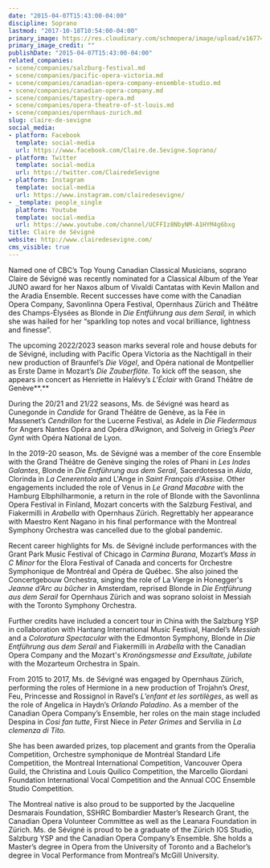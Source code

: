 ```yaml
---
date: "2015-04-07T15:43:00-04:00"
discipline: Soprano
lastmod: "2017-10-18T10:54:00-04:00"
primary_image: https://res.cloudinary.com/schmopera/image/upload/v1677441550/media/2023/02/DeSevigne_C_Nov2021-1_a89kvj.jpg
primary_image_credit: ""
publishDate: "2015-04-07T15:43:00-04:00"
related_companies:
- scene/companies/salzburg-festival.md
- scene/companies/pacific-opera-victoria.md
- scene/companies/canadian-opera-company-ensemble-studio.md
- scene/companies/canadian-opera-company.md
- scene/companies/tapestry-opera.md
- scene/companies/opera-theatre-of-st-louis.md
- scene/companies/opernhaus-zurich.md
slug: claire-de-sevigne
social_media:
- platform: Facebook
  template: social-media
  url: https://www.facebook.com/Claire.de.Sevigne.Soprano/
- platform: Twitter
  template: social-media
  url: https://twitter.com/ClairedeSevigne
- platform: Instagram
  template: social-media
  url: https://www.instagram.com/clairedesevigne/
- _template: people_single
  platform: Youtube
  template: social-media
  url: https://www.youtube.com/channel/UCFFIz8NbyNM-A1HYM4g6bxg
title: Claire de Sévigné
website: http://www.clairedesevigne.com/
cms_visible: true
---
```

Named one of CBC’s Top Young Canadian Classical Musicians, soprano Claire de Sévigné was recently nominated for a Classical Album of the Year JUNO award for her Naxos album of Vivaldi Cantatas with Kevin Mallon and the Aradia Ensemble. Recent successes have come with the Canadian Opera Company, Savonlinna Opera Festival, Opernhaus Zürich and Théâtre des Champs-Élysées as Blonde in _Die Entführung aus dem Serail,_ in which she was hailed for her “sparkling top notes and vocal brilliance, lightness and finesse”.

The upcoming 2022/2023 season marks several role and house debuts for de Sévigné, including with Pacific Opera Victoria as the Nachtigall in their new production of Braunfel’s _Die Vögel_, and Opéra national de Montpellier as Erste Dame in Mozart’s _Die Zauberflöte._ To kick off the season, she appears in concert as Henriette in Halévy’s _L'Éclair_ with Grand Théâtre de Genève**.**

During the 20/21 and 21/22 seasons, Ms. de Sévigné was heard as Cunegonde in _Candide_ for Grand Théâtre de Genève, as la Fée in Massenet’s _Cendrillon_ for the Lucerne Festival, as Adele in _Die Fledermaus_ for Angers Nantes Opéra and Opéra d’Avignon, and Solveig in Grieg’s _Peer Gynt_ with Opéra National de Lyon.

In the 2019-20 season, Ms. de Sévigné was a member of the core Ensemble with the Grand Théâtre de Genève singing the roles of Phani in _Les Indes Galantes_, Blonde in _Die Entführung aus dem Serail,_ Sacerdotessa in _Aida_, Clorinda in _La Cenerentola_ and L'Ange in _Saint François d'Assise._ Other engagements included the role of Venus in _Le Grand Macabre_ with the Hamburg Elbphilharmonie, a return in the role of Blonde with the Savonlinna Opera Festival in Finland, Mozart concerts with the Salzburg Festival, and Fiakermilli in _Arabella_ with Opernhaus Zürich. Regrettably her appearance with Maestro Kent Nagano in his final performance with the Montreal Symphony Orchestra was cancelled due to the global pandemic.

Recent career highlights for Ms. de Sévigné include performances with the Grant Park Music Festival of Chicago in _Carmina Burana_, Mozart’s _Mass in C Minor_ for the Elora Festival of Canada and concerts for Orchestre Symphonique de Montréal and Opéra de Québec. She also joined the Concertgebouw Orchestra, singing the role of La Vierge in Honegger's _Jeanne d’Arc au bûcher_ in Amsterdam, reprised Blonde in _Die Entführung aus dem Serail_ for Opernhaus Zürich and was soprano soloist in Messiah with the Toronto Symphony Orchestra.

Further credits have included a concert tour in China with the Salzburg YSP in collaboration with Hantang International Music Festival, Handel’s _Messiah_ and a _Coloratura Spectacular_ with the Edmonton Symphony, Blonde in _Die Entführung aus dem Serail_ and Fiakermilli in _Arabella_ with the Canadian Opera Company and the Mozart's _Kronöngsmesse and Exsultate, jubilate_ with the Mozarteum Orchestra in Spain.

From 2015 to 2017, Ms. de Sévigné was engaged by Opernhaus Zürich, performing the roles of Hermione in a new production of Trojahn’s _Orest_, Feu, Princesse and Rossignol in Ravel’s _L’enfant et les sortilèges_, as well as the role of Angelica in Haydn’s _Orlando Paladino_. As a member of the Canadian Opera Company’s Ensemble, her roles on the main stage included Despina in _Cosi fan tutte_, First Niece in _Peter Grimes_ and Servilia in _La clemenza di Tito._

She has been awarded prizes, top placement and grants from the Operalia Competition, Orchestre symphonique de Montréal Standard Life Competition, the Montreal International Competition, Vancouver Opera Guild, the Christina and Louis Quilico Competition, the Marcello Giordani Foundation International Vocal Competition and the Annual COC Ensemble Studio Competition.

The Montreal native is also proud to be supported by the Jacqueline Desmarais Foundation, SSHRC Bombardier Master’s Research Grant, the Canadian Opera Volunteer Committee as well as the Leanara Foundation in Zürich. Ms. de Sévigné is proud to be a graduate of the Zürich IOS Studio, Salzburg YSP and the Canadian Opera Company’s Ensemble. She holds a Master’s degree in Opera from the University of Toronto and a Bachelor’s degree in Vocal Performance from Montreal’s McGill University.
